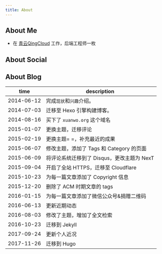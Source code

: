 ```yaml
---
title: About
---
```


## About Me

- 在 [青云QingCloud](https://www.qingcloud.com/) 工作，后端工程师一枚

## About Social

<script defer src="https://use.fontawesome.com/releases/v5.0.10/js/brands.js" integrity="sha384-6jhVhr5a+Z1nLr9h+fd7ocMEo847wnGFelCHddaOOACUeZNoQwFXTxh4ysXVam8u" crossorigin="anonymous"></script>
<script defer src="https://use.fontawesome.com/releases/v5.0.10/js/fontawesome.js" integrity="sha384-M2FSA4xMm1G9m4CNXM49UcDHeWcDZNucAlz1WVHxohug0Uw1K+IpUhp/Wjg0y6qG" crossorigin="anonymous"></script>

<a href="https://t.me/xuanwo" style="border-bottom: 0;"><i class="fab fa-telegram fa-3x"></i></a>
<a href="https://github.com/Xuanwo" style="border-bottom: 0;"><i class="fab fa-github fa-3x"></i></a>
<a href="https://twitter.com/OnlyXuanwo" style="border-bottom: 0;"><i class="fab fa-twitter fa-3x"></i></a>

## About Blog

time       | description
---------- | ----------------------------
2014-06-12 | 完成`现状`和`兴趣`介绍。
2014-07-03 | 迁移至 Hexo 引擎构建博客。
2014-08-16 | 买下了 `xuanwo.org` 这个域名
2015-01-07 | 更换主题，迁移评论
2015-02-19 | 更换主题= =，补充最近的成果
2015-06-07 | 修改主题，添加了 Tags 和 Category 的页面
2015-06-09 | 将评论系统迁移到了 Disqus，更改主题为 NexT
2015-09-04 | 开启了全站 HTTPS，迁移至 Cloudflare
2015-10-23 | 为每一篇文章添加了 Copyright 信息
2015-12-20 | 删除了 ACM 时期文章的 tags
2016-01-15 | 为每一篇文章添加了微信公众号&捐赠二维码
2016-06-13 | 更新近期动态
2016-08-03 | 修改了主题，增加了全文检索
2016-10-23 | 迁移到 Jekyll
2017-09-24 | 更新个人近况
2017-11-26 | 迁移到 Hugo
